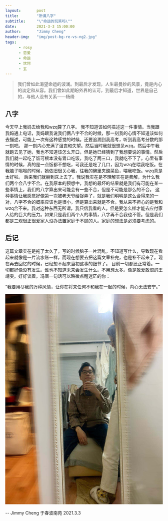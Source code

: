 ```yaml
---
layout:       post 
title:        "所谓八字"
subtitle:     "\"命运的玩笑吗\""
date:         2021-3-3 15:00:00 
author:       "Jimmy Cheng"
header-img:   "img/post-bg-re-vs-ng2.jpg"
tags: 
      - rosy 
      - 恋爱
      - 命运
      - 坎坷
      - 玄
---
```


>我们曾如此渴望命运的波澜。到最后才发现，人生最曼妙的风景，竟是内心的淡定和从容。我们曾如此期盼外界的认可，到最后才知道，世界是自己的，与他人没有关系——杨绛

## 八字
今天早上我妈去给我和wzq算了八字。
我不知道该如何描述这一件事情。当我跟我妈通上电话，我妈跟我说我们俩八字不合的时候，那一刻我的心情不知道该如何去描述，可能上一次有这种感觉的时候。还要追溯到我高考，听到我高考分数的那一刻吧。
那一刻内心充满了沮丧和失望。然后当时我就很想见wzq。然后中午我就跑去见了她，我也不知道该怎么开口，但是她已经猜到了我想要说的事情。然后我们就一起吃了饭可根本没有胃口吃饭，我吃了两三口，我就吃不下了。心里有事情的时候，真的是一点饭都不想吃，可我还是吃了几口，因为wzq在喂我吃饭。在我脑子嗡嗡的时候，她依旧很关心我，往我的碗里夹酸菜鱼，喂我吃饭。wzq真是太好啦。
后来我们就躺到床上去了。我说我实在是不理解实在是费解，为什么我们两个会八字不合。在我原本的预想中，我想的最坏的结果就是我们有可能在某一些事情上，我们的八字算出来可能会有一些不合，但是不可能是那么的不合。
这种事情让我感觉好像第一次被老天爷给捉弄了，就是我们明明是这么合得来的一对，八字不合的概率应该也是很小，但是算出来就是不合。我从来不担心的是我和wzq合不来。我对这种东西无所谓，我只信我看的人。但是要怎么样才能去应付家人给的巨大的压力。如果只是我们两个人的事情，八字再不合我也不管。但是我们都是三观很正很爱家人没办法置家庭于不顾的人。家庭的想法是必须要考虑的。

## 后记
这篇文章实在是拖了太久了，写的时候脑子一片混乱，不知道写什么，导致现在看起来就像是一片流水账一样，而现在想要去把这篇文章补完，也是补不起来了。现在再去回忆的时候，已经想不起来当初这事的细节了。
目前一切都还正常着。一切都好像没有发生。谁也不知道未来会发生什么。不用想太多。像是敢爱敢恨的王靖雯。好好谈着。冯唐一句话可以略微点醒迷茫的你：

“我要用尽我的万种风情，让你在将来任何不和我在一起的时候，内心无法安宁。”

![img](/img/we3.jpg)

-- Jimmy Cheng 于春波南苑 2021.3.3